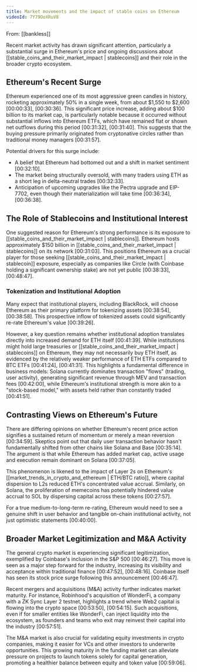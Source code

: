 ```yaml
---
title: Market movements and the impact of stable coins on Ethereum
videoId: 7Y79OoXRuV8
---
```


From: [[bankless]] <br/> 

Recent market activity has drawn significant attention, particularly a substantial surge in Ethereum's price and ongoing discussions about [[stable_coins_and_their_market_impact | stablecoins]] and their role in the broader crypto ecosystem.

## Ethereum's Recent Surge

Ethereum experienced one of its most aggressive green candles in history, rocketing approximately 50% in a single week, from about $1,550 to $2,600 <a class="yt-timestamp" data-t="00:00:33">[00:00:33]</a>, <a class="yt-timestamp" data-t="00:30:36">[00:30:36]</a>. This significant price increase, adding about $100 billion to its market cap, is particularly notable because it occurred without substantial inflows into Ethereum ETFs, which have remained flat or shown net outflows during this period <a class="yt-timestamp" data-t="00:31:32">[00:31:32]</a>, <a class="yt-timestamp" data-t="00:31:40">[00:31:40]</a>. This suggests that the buying pressure primarily originated from cryptonative circles rather than traditional money managers <a class="yt-timestamp" data-t="00:31:57">[00:31:57]</a>.

Potential drivers for this surge include:
*   A belief that Ethereum had bottomed out and a shift in market sentiment <a class="yt-timestamp" data-t="00:32:10">[00:32:10]</a>.
*   The market being structurally oversold, with many traders using ETH as a short leg in delta-neutral trades <a class="yt-timestamp" data-t="00:32:33">[00:32:33]</a>.
*   Anticipation of upcoming upgrades like the Pectra upgrade and EIP-7702, even though their materialization will take time <a class="yt-timestamp" data-t="00:36:34">[00:36:34]</a>, <a class="yt-timestamp" data-t="00:36:38">[00:36:38]</a>.

## The Role of Stablecoins and Institutional Interest

One suggested reason for Ethereum's strong performance is its exposure to [[stable_coins_and_their_market_impact | stablecoins]]. Ethereum hosts approximately $150 billion in [[stable_coins_and_their_market_impact | stablecoins]] on its network <a class="yt-timestamp" data-t="00:31:03">[00:31:03]</a>. This positions Ethereum as a crucial player for those seeking [[stable_coins_and_their_market_impact | stablecoin]] exposure, especially as companies like Circle (with Coinbase holding a significant ownership stake) are not yet public <a class="yt-timestamp" data-t="00:38:33">[00:38:33]</a>, <a class="yt-timestamp" data-t="00:48:47">[00:48:47]</a>.

### Tokenization and Institutional Adoption
Many expect that institutional players, including BlackRock, will choose Ethereum as their primary platform for tokenizing assets <a class="yt-timestamp" data-t="00:38:54">[00:38:54]</a>, <a class="yt-timestamp" data-t="00:38:58">[00:38:58]</a>. This prospective inflow of tokenized assets could significantly re-rate Ethereum's value <a class="yt-timestamp" data-t="00:39:26">[00:39:26]</a>.

However, a key question remains whether institutional adoption translates directly into increased demand for ETH itself <a class="yt-timestamp" data-t="00:41:39">[00:41:39]</a>. While institutions might hold large treasuries or [[stable_coins_and_their_market_impact | stablecoins]] on Ethereum, they may not necessarily buy ETH itself, as evidenced by the relatively weaker performance of ETH ETFs compared to BTC ETFs <a class="yt-timestamp" data-t="00:41:24">[00:41:24]</a>, <a class="yt-timestamp" data-t="00:41:31">[00:41:31]</a>. This highlights a fundamental difference in business models: Solana currently dominates transaction "flows" (trading, user activity), generating significant revenue through MEV and transaction fees <a class="yt-timestamp" data-t="00:42:00">[00:42:00]</a>, while Ethereum's institutional strength is more akin to a "stock-based model," with assets held rather than constantly traded <a class="yt-timestamp" data-t="00:41:51">[00:41:51]</a>.

## Contrasting Views on Ethereum's Future

There are differing opinions on whether Ethereum's recent price action signifies a sustained return of momentum or merely a mean reversion <a class="yt-timestamp" data-t="00:34:59">[00:34:59]</a>. Skeptics point out that daily user transaction behavior hasn't fundamentally shifted from other chains like Solana and Base <a class="yt-timestamp" data-t="00:35:14">[00:35:14]</a>. The argument is that while Ethereum has added market cap, active usage and execution remain dominant on Solana <a class="yt-timestamp" data-t="00:37:05">[00:37:05]</a>.

This phenomenon is likened to the impact of Layer 2s on Ethereum's [[market_trends_in_crypto_and_ethereum | ETH/BTC ratio]], where capital dispersion to L2s reduced ETH's concentrated value accrual. Similarly, on Solana, the proliferation of memecoins has potentially hindered value accrual to SOL by dispersing capital across these tokens <a class="yt-timestamp" data-t="00:27:57">[00:27:57]</a>.

For a true medium-to-long-term re-rating, Ethereum would need to see a genuine shift in user behavior and tangible on-chain institutional activity, not just optimistic statements <a class="yt-timestamp" data-t="00:40:00">[00:40:00]</a>.

## Broader Market Legitimization and M&A Activity

The general crypto market is experiencing significant legitimization, exemplified by Coinbase's inclusion in the S&P 500 <a class="yt-timestamp" data-t="00:46:27">[00:46:27]</a>. This move is seen as a major step forward for the industry, increasing its visibility and acceptance within traditional finance <a class="yt-timestamp" data-t="00:47:52">[00:47:52]</a>, <a class="yt-timestamp" data-t="00:48:16">[00:48:16]</a>. Coinbase itself has seen its stock price surge following this announcement <a class="yt-timestamp" data-t="00:46:47">[00:46:47]</a>.

Recent mergers and acquisitions (M&A) activity further indicates market maturity. For instance, Robinhood's acquisition of WonderFi, a company with a ZK Sync Layer 2 testnet, highlights a trend where Web2 capital is flowing into the crypto space <a class="yt-timestamp" data-t="00:53:50">[00:53:50]</a>, <a class="yt-timestamp" data-t="00:54:15">[00:54:15]</a>. Such acquisitions, even if for smaller entities like WonderFi, can inject liquidity into the ecosystem, as founders and teams who exit may reinvest their capital into the industry <a class="yt-timestamp" data-t="00:57:51">[00:57:51]</a>.

The M&A market is also crucial for validating equity investments in crypto companies, making it easier for VCs and other investors to underwrite opportunities. This growing maturity in the funding market can alleviate pressure on projects to launch tokens solely for capital generation, promoting a healthier balance between equity and token value <a class="yt-timestamp" data-t="00:59:06">[00:59:06]</a>.